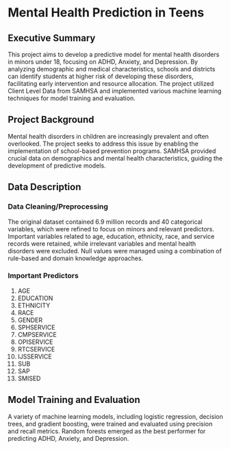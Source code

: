 # Mental Health Prediction in Teens

## Executive Summary
This project aims to develop a predictive model for mental health disorders in minors under 18, focusing on ADHD, Anxiety, and Depression. By analyzing demographic and medical characteristics, schools and districts can identify students at higher risk of developing these disorders, facilitating early intervention and resource allocation. The project utilized Client Level Data from SAMHSA and implemented various machine learning techniques for model training and evaluation.

## Project Background
Mental health disorders in children are increasingly prevalent and often overlooked. The project seeks to address this issue by enabling the implementation of school-based prevention programs. SAMHSA provided crucial data on demographics and mental health characteristics, guiding the development of predictive models.

## Data Description
### Data Cleaning/Preprocessing
The original dataset contained 6.9 million records and 40 categorical variables, which were refined to focus on minors and relevant predictors. Important variables related to age, education, ethnicity, race, and service records were retained, while irrelevant variables and mental health disorders were excluded. Null values were managed using a combination of rule-based and domain knowledge approaches.

### Important Predictors
1. AGE
2. EDUCATION
3. ETHNICITY
4. RACE
5. GENDER
6. SPHSERVICE
7. CMPSERVICE
8. OPISERVICE
9. RTCSERVICE
10. IJSSERVICE
11. SUB
12. SAP
13. SMISED

## Model Training and Evaluation
A variety of machine learning models, including logistic regression, decision trees, and gradient boosting, were trained and evaluated using precision and recall metrics. Random forests emerged as the best performer for predicting ADHD, Anxiety, and Depression.
